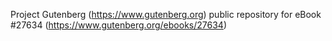 Project Gutenberg (https://www.gutenberg.org) public repository for eBook #27634 (https://www.gutenberg.org/ebooks/27634)
